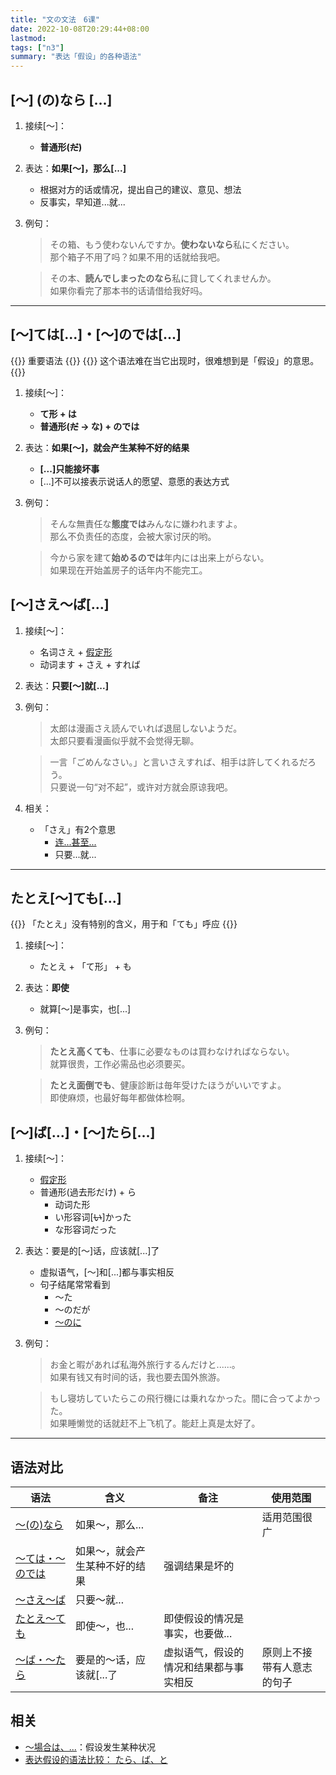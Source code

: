 ```yaml
---
title: "文の文法　6课"
date: 2022-10-08T20:29:44+08:00
lastmod: 
tags: ["n3"]
summary: "表达「假设」的各种语法"
---
```


## [〜] (の)なら [...]
1. 接续[〜]：
    - **普通形(~~だ~~)**

2. 表达：**如果[〜]，那么[...]**
    - 根据对方的话或情况，提出自己的建议、意见、想法
    - 反事实，早知道...就...
 
3. 例句：
    > その箱、もう使わないんですか。**使わないなら**私にください。  
    那个箱子不用了吗？如果不用的话就给我吧。

    > その本、**読んでしまったのなら**私に貸してくれませんか。  
    如果你看完了那本书的话请借给我好吗。

---
## [〜]ては[...]・[〜]のでは[...]
{{<badge>}}
重要语法
{{</badge>}}
{{<alert>}}
这个语法难在当它出现时，很难想到是「假设」的意思。
{{</alert>}}
1. 接续[〜]：
    - **て形 + は**
    - **普通形(~~だ~~ → な) + のでは**
2. 表达：**如果[〜]，就会产生某种不好的结果**
    - **[...]只能接坏事**
    - [...]不可以接表示说话人的愿望、意愿的表达方式
3. 例句：
    > そんな無責任な**態度では**みんなに嫌われますよ。  
    那么不负责任的态度，会被大家讨厌的哟。

    > 今から家を建て**始めるのでは**年内には出来上がらない。  
    如果现在开始盖房子的话年内不能完工。

## [〜]さえ〜ば[...]
1. 接续[〜]：
    - 名词さえ + [假定形](/transform/if/)
    - 动词ます + さえ + すれば
2. 表达：**只要[〜]就[...]**
3. 例句：
    > 太郎は漫画さえ読んでいれば退屈しないようだ。  
    太郎只要看漫画似乎就不会觉得无聊。

    > 一言「ごめんなさい。」と言いさえすれば、相手は許してくれるだろう。  
    只要说一句“对不起”，或许对方就会原谅我吧。
4. 相关：
    - 「さえ」有2个意思
        - [连...甚至...](/n3/a/#さえ)
        - 只要...就...

---
## たとえ[〜]ても[...]
{{<alert>}}
「たとえ」没有特别的含义，用于和「ても」呼应
{{</alert>}}
1. 接续[〜]：
    - たとえ + 「て形」 + も

2. 表达：**即使**
    - 就算[〜]是事实，也[...]
3. 例句：
    > **たとえ高くても**、仕事に必要なものは買わなければならない。  
    就算很贵，工作必需品也必须要买。

    > **たとえ面倒でも**、健康診断は毎年受けたほうがいいですよ。  
    即使麻烦，也最好每年都做体检啊。

## [〜]ば[...]・[〜]たら[...]
1. 接续[〜]：
    - [假定形](/transform/if/)
    - 普通形(過去形だけ) + ら
        - 动词た形
        - い形容词[~~い~~]かった
        - な形容词だった
2. 表达：要是的[〜]话，应该就[...]了
    - 虚拟语气，[〜]和[...]都与事实相反
    - 句子结尾常常看到
        - 〜た
        - 〜のだが
        - [〜のに](/minnano/45/#普通形だ--なのに)
3. 例句：
    > お金と暇があれば私海外旅行するんだけと......。  
    如果有钱又有时间的话，我也要去国外旅游。

    > もし寝坊していたらこの飛行機には乗れなかった。間に合ってよかった。  
    如果睡懒觉的话就赶不上飞机了。能赶上真是太好了。

---
## 语法对比
| 语法 | 含义 | 备注 | 使用范围 |
| --- | --- | --- | --- |
| [〜(の)なら](/n3/6/#-のなら-) | 如果〜，那么... |  | 适用范围很广 |
| [〜ては・〜のでは](/n3/6/#てはのでは) | 如果〜，就会产生某种不好的结果 | 强调结果是坏的 | |
| [〜さえ〜ば](/n3/6/#さえば) | 只要〜就... |  | |
| [たとえ〜ても](/n3/6/#たとえても) | 即使〜，也... | 即使假设的情况是事实，也要做... || 
| [〜ば・〜たら](/n3/6/#ばたら) | 要是的〜话，应该就[...了 | 虚拟语气，假设的情况和结果都与事实相反 | 原则上不接带有人意志的句子 |

## 相关
- [〜場合は、...](minnano/45/#場合は)：假设发生某种状况
- [表达假设的语法比较： たら、ば、と](/transform/if/#表达假设的语法比较)